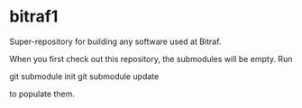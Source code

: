 bitraf1
=======

Super-repository for building any software used at Bitraf.

When you first check out this repository, the submodules will be empty.  Run

  git submodule init
  git submodule update

to populate them.
